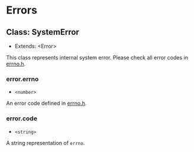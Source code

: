 # Errors

## Class: SystemError

* Extends: &lt;Error&gt;

This class represents internal system error. Please check all error codes in [errno.h](https://github.com/kameleon-project/kameleon/blob/master/include/errno.h).

### error.errno

* `<number>`

An error code defined in [errno.h](https://github.com/kameleon-project/kameleon/blob/master/include/errno.h).

### error.code

* `<string>`

A string representation of `errno`.



